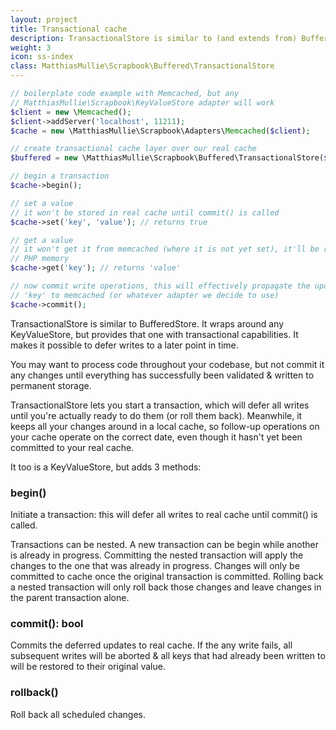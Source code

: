```yaml
---
layout: project
title: Transactional cache
description: TransactionalStore is similar to (and extends from) BufferedStore. It also buffers all cache reads, but also provides transactional capabilities, making it possible to defer writes to a later point in time.
weight: 3
icon: ss-index
class: MatthiasMullie\Scrapbook\Buffered\TransactionalStore
---
```


```php
// boilerplate code example with Memcached, but any
// MatthiasMullie\Scrapbook\KeyValueStore adapter will work
$client = new \Memcached();
$client->addServer('localhost', 11211);
$cache = new \MatthiasMullie\Scrapbook\Adapters\Memcached($client);

// create transactional cache layer over our real cache
$buffered = new \MatthiasMullie\Scrapbook\Buffered\TransactionalStore($cache);

// begin a transaction
$cache->begin();

// set a value
// it won't be stored in real cache until commit() is called
$cache->set('key', 'value'); // returns true

// get a value
// it won't get it from memcached (where it is not yet set), it'll be read from
// PHP memory
$cache->get('key'); // returns 'value'

// now commit write operations, this will effectively propagate the update to
// 'key' to memcached (or whatever adapter we decide to use)
$cache->commit();
```

TransactionalStore is similar to BufferedStore. It wraps around any
KeyValueStore, but provides that one with transactional capabilities. It makes
it possible to defer writes to a later point in time.

You may want to process code throughout your codebase, but not commit it any
changes until everything has successfully been validated & written to permanent
storage.

TransactionalStore lets you start a transaction, which will defer all writes
until you're actually ready to do them (or roll them back). Meanwhile, it keeps
all your changes around in a local cache, so follow-up operations on your cache
operate on the correct date, even though it hasn't yet been committed to your
real cache.

It too is a KeyValueStore, but adds 3 methods:

<h3 class="headline">begin()</h3>
<span class="brd-headling"></span>
<div class="clearfix"></div>

Initiate a transaction: this will defer all writes to real cache until
commit() is called.

Transactions can be nested. A new transaction can be begin while another is
already in progress. Committing the nested transaction will apply the changes
to the one that was already in progress. Changes will only be committed to
cache once the original transaction is committed.
Rolling back a nested transaction will only roll back those changes and leave
changes in the parent transaction alone.

<h3 class="headline">commit(): bool</h3>
<span class="brd-headling"></span>
<div class="clearfix"></div>

Commits the deferred updates to real cache.
If the any write fails, all subsequent writes will be aborted & all keys
that had already been written to will be restored to their original value.

<h3 class="headline">rollback()</h3>
<span class="brd-headling"></span>
<div class="clearfix"></div>

Roll back all scheduled changes.
